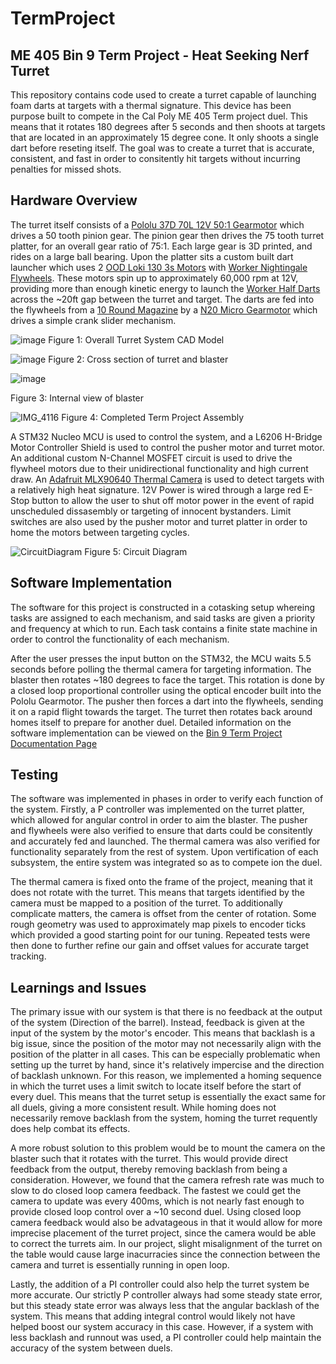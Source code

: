 # TermProject
## ME 405 Bin 9 Term Project - Heat Seeking Nerf Turret

 This repository contains code used to create a turret capable of launching foam darts at targets with a thermal signature. This device has been purpose built to compete in the Cal Poly ME 405 Term project duel. This means that it rotates 180 degrees after 5 seconds and then shoots at targets that are located in an approximately 15 degree cone. It only shoots a single dart before reseting itself. The goal was to create a turret that is accurate, consistent, and fast in order to consitently hit targets without incurring penalties for missed shots.

 ## Hardware Overview

 The turret itself consists of a [Pololu 37D 70L 12V 50:1 Gearmotor](https://www.pololu.com/product/4753/resources) which drives a 50 tooth pinion gear. The pinion gear then drives the 75 tooth turret platter, for an overall gear ratio of 75:1. Each large gear is 3D printed, and rides on a large ball bearing. Upon the platter sits a custom built dart launcher which uses 2 [OOD Loki 130 3s Motors](https://outofdarts.com/products/loki-130-3s-high-rpm-neo-motor-for-nerf-blasters) with [Worker Nightingale Flywheels](https://outofdarts.com/products/nightingale-flywheel-pair?_pos=6&_sid=e8fd52227&_ss=r). These motors spin up to approximately 60,000 rpm at 12V, providing more than enough kinetic energy to launch the [Worker Half Darts](https://outofdarts.com/products/worker-short-darts-200-pack-gen3-glow-tip) across the ~20ft gap between the turret and target. The darts are fed into the flywheels from a [10 Round Magazine](https://outofdarts.com/products/worker-10-round-talon-short-dart-magazine) by a [N20 Micro Gearmotor](https://outofdarts.com/products/n20-metal-gear-motor-micro-size-300-3000rmp-multiple-options) which drives a simple crank slider mechanism.

![image](https://github.com/logdotzipp/TermProject/assets/156237159/e5302574-3454-4f97-afdf-9873803fa1d0)
Figure 1: Overall Turret System CAD Model

![image](https://github.com/logdotzipp/TermProject/assets/156237159/77e55e58-a68a-4516-87a7-fda8671a1469)
Figure 2: Cross section of turret and blaster

![image](https://github.com/logdotzipp/TermProject/assets/156237159/32b3f3bb-f522-43a9-8e5d-9203a71ff7c9)

Figure 3: Internal view of blaster 

![IMG_4116](https://github.com/logdotzipp/TermProject/assets/156237159/b9ac9375-cfd0-4a7d-afe3-e8eb7e5399b6)
Figure 4: Completed Term Project Assembly

 A STM32 Nucleo MCU is used to control the system, and a L6206 H-Bridge Motor Controller Shield is used to control the pusher motor and turret motor. An additional custom N-Channel MOSFET circuit is used to drive the flywheel motors due to their unidirectional functionality and high current draw. An [Adafruit MLX90640 Thermal Camera](https://www.adafruit.com/product/4407) is used to detect targets with a relatively high heat signature. 12V Power is wired through a large red E-Stop button to allow the user to shut off motor power in the event of rapid unscheduled dissasembly or targeting of innocent bystanders. Limit switches are also used by the pusher motor and turret platter in order to home the motors between targeting cycles.

![CircuitDiagram](https://github.com/logdotzipp/TermProject/assets/156237159/68f6903b-5e8b-48e6-8b94-cce51bf90c21)
Figure 5: Circuit Diagram

## Software Implementation
The software for this project is constructed in a cotasking setup whereing tasks are assigned to each mechanism, and said tasks are given a priority and frequency at which to run. Each task contains a finite state machine in order to control the functionality of each mechanism.
 
After the user presses the input button on the STM32, the MCU waits 5.5 seconds before polling the thermal camera for targeting information. The blaster then rotates ~180 degrees to face the target. This rotation is done by a closed loop proportional controller using the optical encoder built into the Pololu Gearmotor. The pusher then forces a dart into the flywheels, sending it on a rapid flight towards the target. The turret then rotates back around homes itself to prepare for another duel. Detailed information on the software implementation can be viewed on the [Bin 9 Term Project Documentation Page](https://logdotzipp.github.io/TermProject/)

## Testing
The software was implemented in phases in order to verify each function of the system. Firstly, a P controller was implemented on the turret platter, which allowed for angular control in order to aim the blaster. The pusher and flywheels were also verified to ensure that darts could be consitently and accurately fed and launched. The thermal camera was also verified for functionality separately from the rest of system. Upon vertification of each subsystem, the entire system was integrated so as to compete ion the duel.

The thermal camera is fixed onto the frame of the project, meaning that it does not rotate with the turret. This means that targets identified by the camera must be mapped to a position of the turret. To additionally complicate matters, the camera is offset from the center of rotation. Some rough geometry was used to approximately map pixels to encoder ticks which provided a good starting point for our tuning. Repeated tests were then done to further refine our gain and offset values for accurate target tracking. 

## Learnings and Issues
The primary issue with our system is that there is no feedback at the output of the system (Direction of the barrel). Instead, feedback is given at the input of the system by the motor's encoder. This means that backlash is a big issue, since the position of the motor may not necessarily align with the position of the platter in all cases. This can be especially problematic when setting up the turret by hand, since it's relatively impercise and the direction of backlash unknown. For this reason, we implemented a homing sequence in which the turret uses a limit switch to locate itself before the start of every duel. This means that the turret setup is essentially the exact same for all duels, giving a more consistent result. While homing does not necessarily remove backlash from the system, homing the turret requently does help combat its effects.

A more robust solution to this problem would be to mount the camera on the blaster such that it rotates with the turret. This would provide direct feedback from the output, thereby removing backlash from being a consideration. However, we found that the camera refresh rate was much to slow to do closed loop camera feedback. The fastest we could get the camera to update was every 400ms, which is not nearly fast enough to provide closed loop control over a ~10 second duel. Using closed loop camera feedback would also be advatageous in that it would allow for more imprecise placement of the turret project, since the camera would be able to correct the turrets aim. In our project, slight misalignment of the turret on the table would cause large inacurracies since the connection between the camera and turret is essentially running in open loop.

Lastly, the addition of a PI controller could also help the turret system be more accurate. Our strictly P controller always had some steady state error, but this steady state error was always less that the angular backlash of the system. This means that adding integral control would likely not have helped boost our system accuracy in this case. However, if a system with less backlash and runnout was used, a PI controller could help maintain the accuracy of the system between duels.


